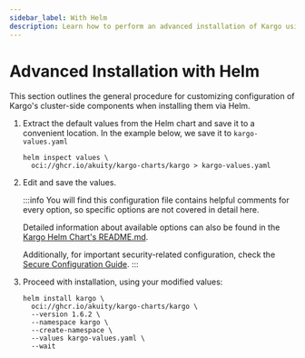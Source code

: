```yaml
---
sidebar_label: With Helm
description: Learn how to perform an advanced installation of Kargo using Helm
---
```


# Advanced Installation with Helm

This section outlines the general procedure for customizing configuration of
Kargo's cluster-side components when installing them via Helm.

1. Extract the default values from the Helm chart and save it to a convenient
location. In the example below, we save it to `kargo-values.yaml`

    ```shell
    helm inspect values \
      oci://ghcr.io/akuity/kargo-charts/kargo > kargo-values.yaml
    ```

1. Edit and save the values.

    :::info
    You will find this configuration file contains helpful comments for every
    option, so specific options are not covered in detail here.

    Detailed information about available options can also be found in the
    [Kargo Helm Chart's README.md](https://github.com/akuity/kargo/tree/main/charts/kargo).

    Additionally, for important security-related configuration, check the [Secure Configuration Guide](../40-security/10-secure-configuration.md).
    :::

1. Proceed with installation, using your modified values:

    ```shell
    helm install kargo \
      oci://ghcr.io/akuity/kargo-charts/kargo \
      --version 1.6.2 \
      --namespace kargo \
      --create-namespace \
      --values kargo-values.yaml \
      --wait
    ```

